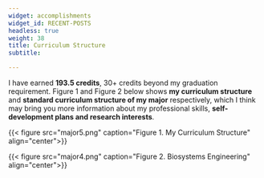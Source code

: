 ```yaml
---
widget: accomplishments
widget_id: RECENT-POSTS
headless: true
weight: 38
title: Curriculum Structure
subtitle: 

---
```


I have earned **193.5 credits**, 30+ credits beyond my graduation requirement. Figure 1 and Figure 2 below shows **my curriculum structure** and **standard curriculum structure of my major** respectively, which I think may bring you more information about my professional skills, **self-development plans and research interests**.

{{< figure src="major5.png" caption="Figure 1. My Curriculum Structure"  align="center">}}

{{< figure src="major4.png" caption="Figure 2. Biosystems Engineering"  align="center">}}

